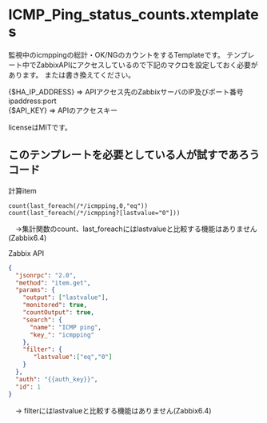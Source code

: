 # ICMP_Ping_status_counts.xtemplates
監視中のicmppingの総計・OK/NGのカウントをするTemplateです。
テンプレート中でZabbixAPIにアクセスしているので下記のマクロを設定しておく必要があります。
または書き換えてください。

{$HA_IP_ADDRESS} => APIアクセス先のZabbixサーバのIP及びポート番号 ipaddress:port  
{$API_KEY} => APIのアクセスキー

licenseはMITです。

## このテンプレートを必要としている人が試すであろうコード
計算item  
```
count(last_foreach(/*/icmpping,0,"eq"))
count(last_foreach(/*/icmpping?[lastvalue="0"]))
```  
　→集計関数のcount、last_foreachにはlastvalueと比較する機能はありません(Zabbix6.4)  
   
Zabbix API
```json
{
  "jsonrpc": "2.0",
  "method": "item.get",
  "params": {
    "output": ["lastvalue"],
    "monitored": true,
    "countOutput": true,
    "search": {
      "name": "ICMP ping",
      "key_": "icmpping"
    },
    "filter": {
       "lastvalue":["eq","0"]
    }
  },
  "auth": "{{auth_key}}",
  "id": 1
}
```
　→ filterにはlastvalueと比較する機能はありません(Zabbix6.4)
